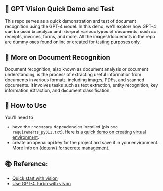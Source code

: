 
## 📸 GPT Vision Quick Demo and Test
This repo serves as a quick demonstration and test of document recognition using the GPT-4 model. In this demo, we'll explore how GPT-4 can be used to analyze and interpret various types of documents, such as receipts, invoices, forms, and more. All the images/docuemnts in the repo are dummy ones found online or created for testing purposes only.

## 📄 More on Document Recognition
Document recognition, also known as document analysis or document understanding, is the process of extracting useful information from documents in various formats, including images, PDFs, and scanned documents. It involves tasks such as text extraction, entity recognition, key information extraction, and document classification.

## 🚀 How to Use
You'll need to 
* have the necessary dependencies installed (pls see `requirements_py311.txt`). Here is [a quick demo on creating virtual environment](https://github.com/MenaWANG/venv_test).  
* create an openai api key for the project and save it in your environment. More info on [{dotenv} for secrete management](https://pypi.org/project/python-dotenv/).  

## 📚 Reference:
* [Quick start with vision](https://platform.openai.com/docs/guides/vision) 
* [Use GPT-4 Turbo with vision](https://learn.microsoft.com/en-us/azure/ai-services/openai/how-to/gpt-with-vision?tabs=rest%2Csystem-assigned%2Cresource)
